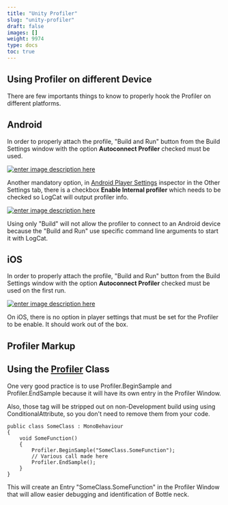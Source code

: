 ```yaml
---
title: "Unity Profiler"
slug: "unity-profiler"
draft: false
images: []
weight: 9974
type: docs
toc: true
---
```


Using Profiler on different Device
----------------------------------

There are few importants things to know to properly hook the Profiler on different platforms.

Android
-------
In order to properly attach the profile, "Build and Run" button from the Build Settings window with the option **Autoconnect Profiler** checked must be used.

[![enter image description here][1]][1]

Another mandatory option, in [Android Player Settings][2] inspector in the Other Settings tab, there is a checkbox **Enable Internal profiler** which needs to be checked so LogCat will output profiler info.

[![enter image description here][3]][3]

Using only "Build" will not allow the profiler to connect to an Android device because the "Build and Run" use specific command line arguments to start it with LogCat.

iOS
---
In order to properly attach the profile, "Build and Run" button from the Build Settings window with the option **Autoconnect Profiler** checked must be used on the first run.

[![enter image description here][4]][4]

On iOS, there is no option in player settings that must be set for the Profiler to be enable. It should work out of the box.


  [1]: http://i.stack.imgur.com/13A2Z.png
  [2]: https://docs.unity3d.com/Manual/class-PlayerSettingsAndroid.html
  [3]: http://i.stack.imgur.com/S7JB8.png
  [4]: http://i.stack.imgur.com/bJFLV.png

## Profiler Markup
Using the [Profiler][1] Class
------------------------

One very good practice is to use Profiler.BeginSample and Profiler.EndSample because it will have its own entry in the Profiler Window.

Also, those tag will be stripped out on non-Development build using using ConditionalAttribute, so you don't need to remove them from your code.

<!-- language: c# -->

    public class SomeClass : MonoBehaviour 
    {
        void SomeFunction() 
        {
            Profiler.BeginSample("SomeClass.SomeFunction");
            // Various call made here
            Profiler.EndSample();
        }
    }

This will create an Entry "SomeClass.SomeFunction" in the Profiler Window that will allow easier debugging and identification of Bottle neck.


  [1]: https://docs.unity3d.com/ScriptReference/Profiler.html

